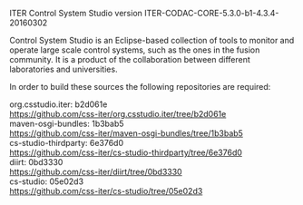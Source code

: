 ITER Control System Studio version ITER-CODAC-CORE-5.3.0-b1-4.3.4-20160302

Control System Studio is an Eclipse-based collection of tools
to monitor and operate large scale control systems, such as the
ones in the fusion community. It is a product of the collaboration
between different laboratories and universities.

In order to build these sources the following repositories are required:

org.csstudio.iter: b2d061e  
<https://github.com/css-iter/org.csstudio.iter/tree/b2d061e>  
maven-osgi-bundles: 1b3bab5  
<https://github.com/css-iter/maven-osgi-bundles/tree/1b3bab5>  
cs-studio-thirdparty: 6e376d0  
<https://github.com/css-iter/cs-studio-thirdparty/tree/6e376d0>  
diirt: 0bd3330  
<https://github.com/css-iter/diirt/tree/0bd3330>  
cs-studio: 05e02d3  
<https://github.com/css-iter/cs-studio/tree/05e02d3>  
